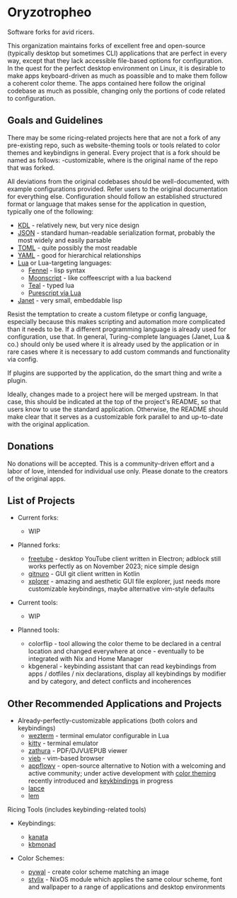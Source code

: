 # Oryzotropheo

Software forks for avid ricers.

This organization maintains forks of excellent free and open-source (typically desktop but sometimes CLI) applications that are perfect in every way, except that they lack accessible file-based options for configuration. 
In the quest for the perfect desktop environment on Linux, it is desirable to make apps keyboard-driven as much as poassible and to make them follow a coherent color theme. The apps contained here follow the original
codebase as much as possible, changing only the portions of code related to configuration.

## Goals and Guidelines

There may be some ricing-related projects here that are not a fork of any pre-existing repo, such as website-theming tools or tools related to color themes and keybindigns in general. Every project that is a fork should be named as follows: <name>-customizable, where <name> is the original name of the repo that was forked.

All deviations from the original codebases should be well-documented, with example configurations provided. Refer users to the original documentation for everything else. Configuration should follow an established structured format or language that makes sense for the application in question, typically one of the following:
* [KDL](https://kdl.dev/) - relatively new, but very nice design
* [JSON](https://www.json.org/json-en.html) - standard human-readable serialization format, probably the most widely and easily parsable
* [TOML](https://toml.io/en/) - quite possibly the most readable
* [YAML](https://yaml.org) - good for hierarchical relationships
* [Lua](https://www.lua.org/) or Lua-targeting languages:
  - [Fennel](https://fennel-lang.org/) - lisp syntax
  - [Moonscript](https://moonscript.org/) - like coffeescript with a lua backend
  - [Teal](https://github.com/teal-language/tl) - typed lua
  - [Purescript via Lua](https://github.com/Unisay/purescript-lua)
* [Janet](https://janet-lang.org/) - very small, embeddable lisp

Resist the temptation to create a custom filetype or config language, especially because this makes scripting and automation more complicated than it needs to be. If a different programming language is already used for configuration, use that. In general, Turing-complete languages (Janet, Lua & co.) should only be used where it is already used by the application or in rare cases where it is necessary to add custom commands and functionality via config.

If plugins are supported by the application, do the smart thing and write a plugin.

Ideally, changes made to a project here will be merged upstream. In that case, this should be indicated at the top of the project's README, so that users know to use the standard application. Otherwise, the README should make clear that it serves as a customizable fork parallel to and up-to-date with the original application.

## Donations

No donations will be accepted. This is a community-driven effort and a labor of love, intended for individual use only. Please donate to the creators of the original apps.

## List of Projects

* Current forks:
  - WIP
 
* Planned forks:
  - [freetube](https://freetubeapp.io/) - desktop YouTube client written in Electron; adblock still works perfectly as on November 2023; nice simple design
  - [gitnuro](https://github.com/JetpackDuba/Gitnuro) - GUI git client written in Kotlin
  - [xplorer](https://xplorer.space/) - amazing and aesthetic GUI file explorer, just needs more customizable keybindings, maybe alternative vim-style defaults
 
* Current tools:
  - WIP
 
* Planned tools:
  - colorflip - tool allowing the color theme to be declared in a central location and changed everywhere at once - eventually to be integrated with Nix and Home Manager
  - kbgeneral - keybinding assistant that can read keybindings from apps / dotfiles / nix declarations, display all keybindings by modifier and by category, and detect conflicts and incoherences

## Other Recommended Applications and Projects

* Already-perfectly-customizable applications (both colors and keybindings)
  - [wezterm](https://wezfurlong.org/wezterm/index.html) - terminal emulator configurable in Lua
  - [kitty](https://sw.kovidgoyal.net/kitty/) - terminal emulator
  - [zathura](https://pwmt.org/projects/zathura/) - PDF/DJVU/EPUB viewer
  - [vieb](https://vieb.dev/) - vim-based browser
  - [appflowy](https://github.com/AppFlowy-IO/AppFlowy) - open-source alternative to Notion with a welcoming and active community; under active development with [color theming](https://docs.appflowy.io/docs/appflowy/product/themes) recently introduced and [keykbindings](https://docs.appflowy.io/docs/appflowy/community/appflowy-mentorship-program/mentorship-2022/mentee-projects/shortcuts-and-customized-hotkeys-for-appflowy) in progress
  - [lapce](https://github.com/lapce/lapce)
  - [lem](https://github.com/lem-project/lem)

Ricing Tools (includes keybinding-related tools)

* Keybindings:
  - [kanata](https://github.com/jtroo/kanata)
  - [kbmonad](https://github.com/kmonad/kmonad)
 
* Color Schemes:
  - [pywal](https://github.com/dylanaraps/pywal) - create color scheme matching an image
  - [stylix](https://danth.github.io/stylix/) - NixOS module which applies the same colour scheme, font and wallpaper to a range of applications and desktop environments
